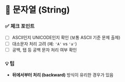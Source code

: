 # 📌 문자열 (String)

### ✅ 체크 포인트
- [ ] ASCII인지 UNICODE인지 확인 (보통 ASCII 기준 문제 출제)
- [ ] 대소문자 처리 고려 (예: `'A'` vs `'a'`)
- [ ] 공백, 탭 등 공백 문자 처리 여부 확인

### 💡 팁
- **뒤에서부터 처리 (backward)** 방식이 유리한 경우가 있음